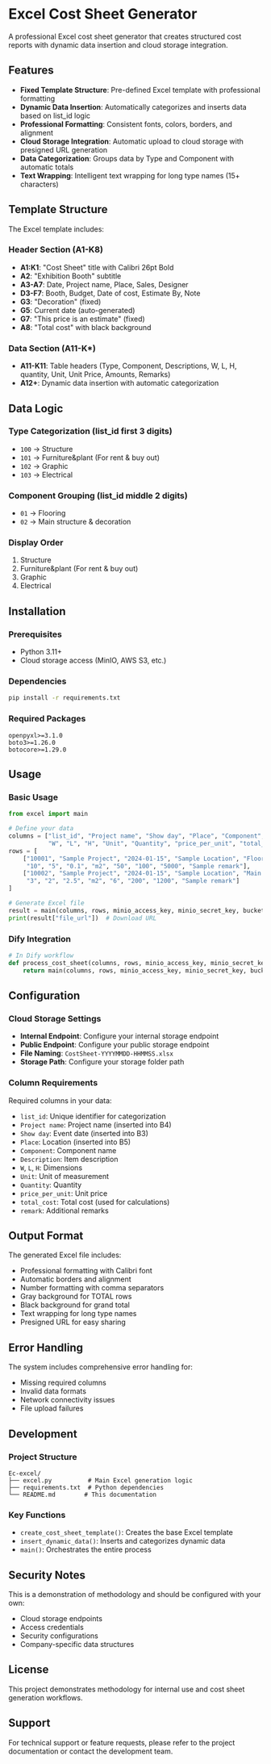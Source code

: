 # Excel Cost Sheet Generator

A professional Excel cost sheet generator that creates structured cost reports with dynamic data insertion and cloud storage integration.

## Features

- **Fixed Template Structure**: Pre-defined Excel template with professional formatting
- **Dynamic Data Insertion**: Automatically categorizes and inserts data based on list_id logic
- **Professional Formatting**: Consistent fonts, colors, borders, and alignment
- **Cloud Storage Integration**: Automatic upload to cloud storage with presigned URL generation
- **Data Categorization**: Groups data by Type and Component with automatic totals
- **Text Wrapping**: Intelligent text wrapping for long type names (15+ characters)

## Template Structure

The Excel template includes:

### Header Section (A1-K8)
- **A1:K1**: "Cost Sheet" title with Calibri 26pt Bold
- **A2**: "Exhibition Booth" subtitle
- **A3-A7**: Date, Project name, Place, Sales, Designer
- **D3-F7**: Booth, Budget, Date of cost, Estimate By, Note
- **G3**: "Decoration" (fixed)
- **G5**: Current date (auto-generated)
- **G7**: "This price is an estimate" (fixed)
- **A8**: "Total cost" with black background

### Data Section (A11-K*)
- **A11-K11**: Table headers (Type, Component, Descriptions, W, L, H, quantity, Unit, Unit Price, Amounts, Remarks)
- **A12+**: Dynamic data insertion with automatic categorization

## Data Logic

### Type Categorization (list_id first 3 digits)
- `100` → Structure
- `101` → Furniture&plant (For rent & buy out)
- `102` → Graphic
- `103` → Electrical

### Component Grouping (list_id middle 2 digits)
- `01` → Flooring
- `02` → Main structure & decoration

### Display Order
1. Structure
2. Furniture&plant (For rent & buy out)
3. Graphic
4. Electrical

## Installation

### Prerequisites
- Python 3.11+
- Cloud storage access (MinIO, AWS S3, etc.)

### Dependencies
```bash
pip install -r requirements.txt
```

### Required Packages
```
openpyxl>=3.1.0
boto3>=1.26.0
botocore>=1.29.0
```

## Usage

### Basic Usage
```python
from excel import main

# Define your data
columns = ["list_id", "Project name", "Show day", "Place", "Component", "Description", 
           "W", "L", "H", "Unit", "Quantity", "price_per_unit", "total_cost", "remark"]
rows = [
    ["10001", "Sample Project", "2024-01-15", "Sample Location", "Flooring", "Sample Material", 
     "10", "5", "0.1", "m2", "50", "100", "5000", "Sample remark"],
    ["10002", "Sample Project", "2024-01-15", "Sample Location", "Main structure", "Sample Wall", 
     "3", "2", "2.5", "m2", "6", "200", "1200", "Sample remark"]
]

# Generate Excel file
result = main(columns, rows, minio_access_key, minio_secret_key, bucket_name)
print(result["file_url"])  # Download URL
```

### Dify Integration
```python
# In Dify workflow
def process_cost_sheet(columns, rows, minio_access_key, minio_secret_key, bucket_name):
    return main(columns, rows, minio_access_key, minio_secret_key, bucket_name)
```

## Configuration

### Cloud Storage Settings
- **Internal Endpoint**: Configure your internal storage endpoint
- **Public Endpoint**: Configure your public storage endpoint
- **File Naming**: `CostSheet-YYYYMMDD-HHMMSS.xlsx`
- **Storage Path**: Configure your storage folder path

### Column Requirements
Required columns in your data:
- `list_id`: Unique identifier for categorization
- `Project name`: Project name (inserted into B4)
- `Show day`: Event date (inserted into B3)
- `Place`: Location (inserted into B5)
- `Component`: Component name
- `Description`: Item description
- `W`, `L`, `H`: Dimensions
- `Unit`: Unit of measurement
- `Quantity`: Quantity
- `price_per_unit`: Unit price
- `total_cost`: Total cost (used for calculations)
- `remark`: Additional remarks

## Output Format

The generated Excel file includes:
- Professional formatting with Calibri font
- Automatic borders and alignment
- Number formatting with comma separators
- Gray background for TOTAL rows
- Black background for grand total
- Text wrapping for long type names
- Presigned URL for easy sharing

## Error Handling

The system includes comprehensive error handling for:
- Missing required columns
- Invalid data formats
- Network connectivity issues
- File upload failures

## Development

### Project Structure
```
Ec-excel/
├── excel.py          # Main Excel generation logic
├── requirements.txt  # Python dependencies
└── README.md        # This documentation
```

### Key Functions
- `create_cost_sheet_template()`: Creates the base Excel template
- `insert_dynamic_data()`: Inserts and categorizes dynamic data
- `main()`: Orchestrates the entire process

## Security Notes

This is a demonstration of methodology and should be configured with your own:
- Cloud storage endpoints
- Access credentials
- Security configurations
- Company-specific data structures

## License

This project demonstrates methodology for internal use and cost sheet generation workflows.

## Support

For technical support or feature requests, please refer to the project documentation or contact the development team. 